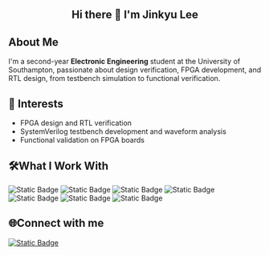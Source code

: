 <h2 align="center">Hi there 👋 I'm Jinkyu Lee</h2>


## About Me
I'm a second-year **Electronic Engineering** student at the University of Southampton, passionate about design verification, FPGA development, and RTL design, from testbench simulation to functional verification.


## 🚀 Interests
- FPGA design and RTL verification
- SystemVerilog testbench development and waveform analysis
- Functional validation on FPGA boards

  
## 🛠What I Work With
![Static Badge](https://img.shields.io/badge/Verilog-blue)
![Static Badge](https://img.shields.io/badge/SystemVerilog-inactive) 
![Static Badge](https://img.shields.io/badge/C-purple)
![Static Badge](https://img.shields.io/badge/GTKWave-grey) 
![Static Badge](https://img.shields.io/badge/ModelSim-yellow)
![Static Badge](https://img.shields.io/badge/Vivado-green)
![Static Badge](https://img.shields.io/badge/Xilinx%20Artix--7-orange)

## 🌐Connect with me
[![Static Badge](https://img.shields.io/badge/Linkedin-blue)](https://www.linkedin.com/in/jinkyu-lee-a8541124a)


